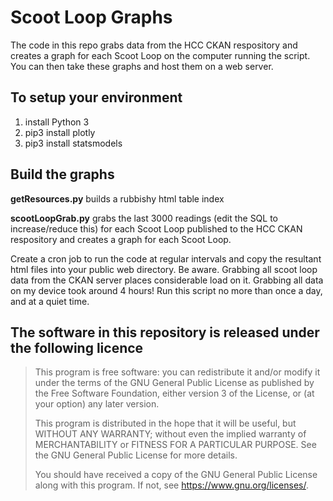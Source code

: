 # Scoot Loop Graphs

The code in this repo grabs data from the HCC CKAN respository and creates a graph for each Scoot Loop on the computer running the script. You can then take these graphs and host them on a web server.

## To setup your environment
1. install Python 3
2. pip3 install plotly
3. pip3 install statsmodels

## Build the graphs

**getResources.py** builds a rubbishy html table index

**scootLoopGrab.py** grabs the last 3000 readings (edit the SQL to increase/reduce this) for each Scoot Loop published to the HCC CKAN respository and creates a graph for each Scoot Loop.

Create a cron job to run the code at regular intervals and copy the resultant html files into your public web directory. Be aware. Grabbing all scoot loop data from the CKAN server places considerable load on it. Grabbing all data on my device took around 4 hours! Run this script no more than once a day, and at a quiet time.

## The software in this repository is released under the following licence

> This program is free software: you can redistribute it and/or modify
> it under the terms of the GNU General Public License as published by
> the Free Software Foundation, either version 3 of the License, or
> (at your option) any later version.
> 
> This program is distributed in the hope that it will be useful,
> but WITHOUT ANY WARRANTY; without even the implied warranty of
> MERCHANTABILITY or FITNESS FOR A PARTICULAR PURPOSE.  See the
> GNU General Public License for more details.
> 
> You should have received a copy of the GNU General Public License
> along with this program.  If not, see <https://www.gnu.org/licenses/>.
